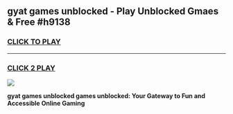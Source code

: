 
## gyat games unblocked - Play Unblocked Gmaes & Free #h9138
<h3>
<a href="https://news.freeplayer.one?title=gyat_games_unblocked&ref=26F">CLICK TO PLAY</a></h3>
<hr>

<h3>
<a href="https://news.freeplayer.one?title=gyat_games_unblocked&ref=26F">CLICK 2 PLAY</a>
  
</h3>

<a href="https://news.freeplayer.one?title=gyat_games_unblocked&ref=26F/"><img src="https://clearcache.store/games.png"></a>


**gyat games unblocked games unblocked: Your Gateway to Fun and Accessible Online Gaming**

